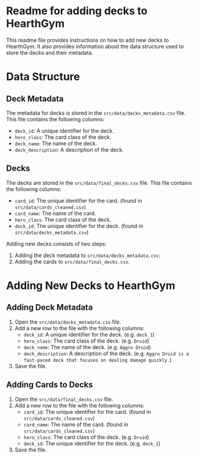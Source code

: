 # Readme for adding decks to HearthGym
This readme file provides instructions on how to add new decks to HearthGym. It also provides information about the data structure used to store the decks and their metadata.

# Data Structure
## Deck Metadata
The metadata for decks is stored in the `src/data/decks_metadata.csv` file. This file contains the following columns:
- `deck_id`: A unique identifier for the deck.
- `hero_class`: The card class of the deck.
- `deck_name`: The name of the deck.
- `deck_description`: A description of the deck.

## Decks
The decks are stored in the `src/data/final_decks.csv` file. This file contains the following columns:
- `card_id`: The unique identifier for the card. (found in `src/data/cards_cleaned.csv`)
- `card_name`: The name of the card.
- `hero_class`: The card class of the deck.
- `deck_id`: The unique identifier for the deck. (found in `src/data/decks_metadata.csv`)

Adding new decks consists of two steps:
1. Adding the deck metadata to `src/data/decks_metadata.csv`.
2. Adding the cards to `src/data/final_decks.csv`.

# Adding New Decks to HearthGym
## Adding Deck Metadata
1. Open the `src/data/decks_metadata.csv` file.
2. Add a new row to the file with the following columns:
   - `deck_id`: A unique identifier for the deck. (e.g. `deck_1`)
   - `hero_class`: The card class of the deck. (e.g. `Druid`)
   - `deck_name`: The name of the deck. (e.g. `Aggro Druid`)
   - `deck_description`: A description of the deck. (e.g. `Aggro Druid is a fast-paced deck that focuses on dealing damage quickly.`)
3. Save the file.

## Adding Cards to Decks
1. Open the `src/data/final_decks.csv` file.    
2. Add a new row to the file with the following columns:
   - `card_id`: The unique identifier for the card. (found in `src/data/cards_cleaned.csv`)
   - `card_name`: The name of the card. (found in `src/data/cards_cleaned.csv`)
   - `hero_class`: The card class of the deck. (e.g. `Druid`)
   - `deck_id`: The unique identifier for the deck. (e.g. `deck_1`)
3. Save the file.
